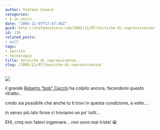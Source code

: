 ```yaml
---
author: Stefano Cecere
categories:
- E io cecio..
date: "2005-11-07T17:47:36Z"
guid: http://stefanocecere.com/2005/11/07/tecniche-di-sopravvivenza/
id: 136
related_posts:
- null
tags:
- spirito
- tecnologia
title: tecniche di sopravvivenza..
slug: /2005/11/07/tecniche-di-sopravvivenza/
---
```


![](/wp-content/krur_low.jpg)
  
il grande [Roberto &#8220;bob&#8221; Cecchi](http://www.civico201.com/) ha colpito ancora, facendomi questo ritratto..

credo sia possibile che anche tu ti trovi in questa condizione, a volte….
  
in senso più lato forse ci troviamo un po&#8217; tutti…

EHI, cmq non fatevi ingannare… non sono mai triste! 😀